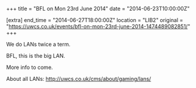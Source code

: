 +++
title = "BFL on Mon 23rd June 2014"
date = "2014-06-23T10:00:00Z"

[extra]
end_time = "2014-06-27T18:00:00Z"
location = "LIB2"
original = "https://uwcs.co.uk/events/bfl-on-mon-23rd-june-2014-1474489082851/"
+++

We do LANs twice a term.

BFL, this is the big LAN.

More info to come.

About all LANs: http://uwcs.co.uk/cms/about/gaming/lans/

